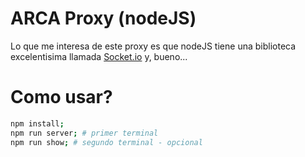 # ARCA Proxy (nodeJS)

Lo que me interesa de este proxy es que nodeJS tiene una biblioteca excelentisima llamada [Socket.io](https://github.com/socketio/socket.io) y, bueno...

# Como usar?
```sh
npm install;
npm run server; # primer terminal
npm run show; # segundo terminal - opcional
```
